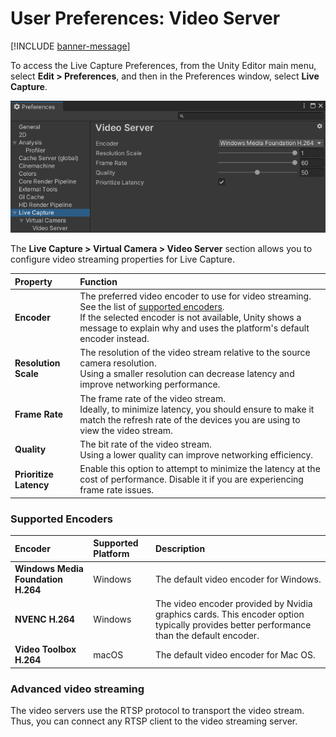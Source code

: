 # User Preferences: Video Server

[!INCLUDE [banner-message](banner-message.md)]

To access the Live Capture Preferences, from the Unity Editor main menu, select **Edit > Preferences**, and then in the Preferences window, select **Live Capture**.

![](images/ref-window-preferences.png)

The **Live Capture > Virtual Camera > Video Server** section allows you to configure video streaming properties for Live Capture.

| **Property**             | **Function**                                                 |
| :----------------------- | :----------------------------------------------------------- |
| __Encoder__              | The preferred video encoder to use for video streaming. See the list of [supported encoders](#supported-encoders).<br />If the selected encoder is not available, Unity shows a message to explain why and uses the platform's default encoder instead. |
| __Resolution Scale__     | The resolution of the video stream relative to the source camera resolution.<br />Using a smaller resolution can decrease latency and improve networking performance. |
| __Frame Rate__           | The frame rate of the video stream.<br />Ideally, to minimize latency, you should ensure to make it match the refresh rate of the devices you are using to view the video stream. |
| __Quality__              | The bit rate of the video stream.<br />Using a lower quality can improve networking efficiency. |
| __Prioritize Latency__   | Enable this option to attempt to minimize the latency at the cost of performance. Disable it if you are experiencing frame rate issues. |

### Supported Encoders

| **Encoder**                         | **Supported Platform**  | **Description**                                                    |
| :---------------------------------- | :----------------------- | :----------------------------------------------------------- |
| __Windows Media Foundation H.264__  | Windows                  | The default video encoder for Windows. |
| __NVENC H.264__                     | Windows                  | The video encoder provided by Nvidia graphics cards. This encoder option typically provides better performance than the default encoder. |
| __Video Toolbox H.264__             | macOS                   | The default video encoder for Mac OS. |

### Advanced video streaming

The video servers use the RTSP protocol to transport the video stream. Thus, you can connect any RTSP client to the video streaming server.

